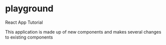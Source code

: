 # playground
React App Tutorial

This application is made up of new components
and makes several changes to existing components
